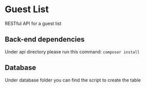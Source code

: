 # Guest List
RESTful API for a guest list

## Back-end dependencies
Under api directory please run this command: ```composer install```

## Database
Under database folder you can find the script to create the table
